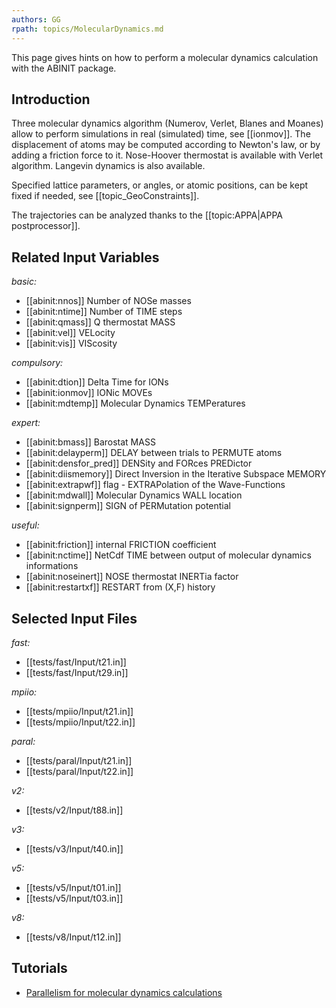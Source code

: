 ```yaml
---
authors: GG
rpath: topics/MolecularDynamics.md
---
```

<!--
This file is automatically generated by mksite.py. All changes will be lost.
Change the input yaml files or the python code
-->

This page gives hints on how to perform a molecular dynamics calculation with the ABINIT package.

## Introduction

Three molecular dynamics algorithm (Numerov, Verlet, Blanes and Moanes) allow
to perform simulations in real (simulated) time, see [[ionmov]]. The
displacement of atoms may be computed according to Newton's law, or by adding
a friction force to it. Nose-Hoover thermostat is available with Verlet
algorithm. Langevin dynamics is also available.

Specified lattice parameters, or angles, or atomic positions, can be kept
fixed if needed, see [[topic_GeoConstraints]].

The trajectories can be analyzed thanks to the [[topic:APPA|APPA
postprocessor]].



## Related Input Variables

*basic:*

- [[abinit:nnos]]  Number of NOSe masses
- [[abinit:ntime]]  Number of TIME steps
- [[abinit:qmass]]  Q thermostat MASS
- [[abinit:vel]]  VELocity
- [[abinit:vis]]  VIScosity
 
*compulsory:*

- [[abinit:dtion]]  Delta Time for IONs
- [[abinit:ionmov]]  IONic MOVEs
- [[abinit:mdtemp]]  Molecular Dynamics TEMPeratures
 
*expert:*

- [[abinit:bmass]]  Barostat MASS
- [[abinit:delayperm]]  DELAY between trials to PERMUTE atoms
- [[abinit:densfor_pred]]  DENSity and FORces PREDictor
- [[abinit:diismemory]]  Direct Inversion in the Iterative Subspace MEMORY
- [[abinit:extrapwf]]  flag - EXTRAPolation of the Wave-Functions
- [[abinit:mdwall]]  Molecular Dynamics WALL location
- [[abinit:signperm]]  SIGN of PERMutation potential
 
*useful:*

- [[abinit:friction]]  internal FRICTION coefficient
- [[abinit:nctime]]  NetCdf TIME between output of molecular dynamics informations
- [[abinit:noseinert]]  NOSE thermostat INERTia factor
- [[abinit:restartxf]]  RESTART from (X,F) history
 

## Selected Input Files

*fast:*

- [[tests/fast/Input/t21.in]]
- [[tests/fast/Input/t29.in]]
 
*mpiio:*

- [[tests/mpiio/Input/t21.in]]
- [[tests/mpiio/Input/t22.in]]
 
*paral:*

- [[tests/paral/Input/t21.in]]
- [[tests/paral/Input/t22.in]]
 
*v2:*

- [[tests/v2/Input/t88.in]]
 
*v3:*

- [[tests/v3/Input/t40.in]]
 
*v5:*

- [[tests/v5/Input/t01.in]]
- [[tests/v5/Input/t03.in]]
 
*v8:*

- [[tests/v8/Input/t12.in]]
 

## Tutorials

* [Parallelism for molecular dynamics calculations](../../tutorial/generated_files/lesson_paral_moldyn.html)

